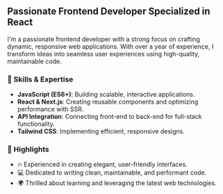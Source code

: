 
<h2 align="left">Passionate Frontend Developer Specialized in React</h2>

<p align="left">
  I'm a passionate frontend developer with a strong focus on crafting dynamic, responsive web applications. 
  With over a year of experience, I transform ideas into seamless user experiences using high-quality, maintainable code.
</p>

<div align="left">

### 🚀 Skills & Expertise

- **JavaScript (ES6+)**: Building scalable, interactive applications.
- **React & Next.js**: Creating reusable components and optimizing performance with SSR.
- **API Integration**: Connecting front-end to back-end for full-stack functionality.
- **Tailwind CSS**: Implementing efficient, responsive designs.

### 🌟 Highlights

- 🔥 Experienced in creating elegant, user-friendly interfaces.
- 💻 Dedicated to writing clean, maintainable, and performant code.
- 🌍 Thrilled about learning and leveraging the latest web technologies.

</div>
